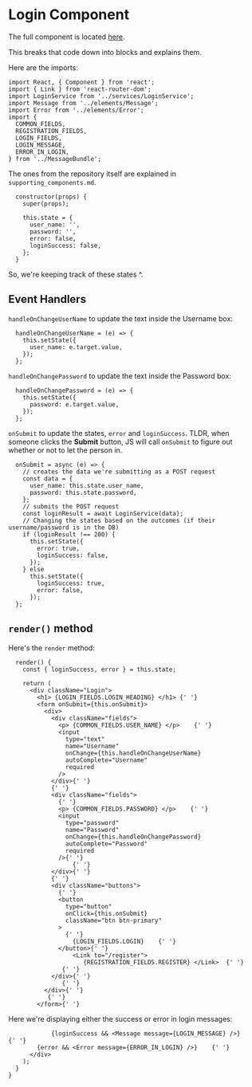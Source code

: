# Login Component
The full component is located [here](https://github.com/chinmaymahajan/Registration-and-Login-using-MERN-stack/blob/master/src/components/Login.js).

This breaks that code down into blocks and explains them.

Here are the imports:
```
import React, { Component } from 'react';
import { Link } from 'react-router-dom';
import LoginService from '../services/LoginService';
import Message from '../elements/Message';
import Error from '../elements/Error';
import {
  COMMON_FIELDS,
  REGISTRATION_FIELDS,
  LOGIN_FIELDS,
  LOGIN_MESSAGE,
  ERROR_IN_LOGIN,
} from '../MessageBundle';
```
The ones from the repository itself are explained in `supporting_components.md`.

```
  constructor(props) {
    super(props);

    this.state = {
      user_name: '',
      password: '',
      error: false,
      loginSuccess: false,
    };
  }
```
So, we're keeping track of these states ^.

## Event Handlers
`handleOnChangeUserName` to update the text inside the Username box:
```
  handleOnChangeUserName = (e) => {
    this.setState({
      user_name: e.target.value,
    });
  };
```
`handleOnChangePassword` to update the text inside the Password box:
```
  handleOnChangePassword = (e) => {
    this.setState({
      password: e.target.value,
    });
  };
```
`onSubmit` to update the states, `error` and `loginSuccess`. TLDR, when someone clicks the __Submit__ button, JS will call `onSubmit` to figure out whether or not to let the person in.
```
  onSubmit = async (e) => {
    // creates the data we're submitting as a POST request
    const data = {
      user_name: this.state.user_name,
      password: this.state.password,
    };
    // submits the POST request
    const loginResult = await LoginService(data);
    // Changing the states based on the outcomes (if their username/password is in the DB)
    if (loginResult !== 200) {
      this.setState({
        error: true,
        loginSuccess: false,
      });
    } else
      this.setState({
        loginSuccess: true,
        error: false,
      });
  };
```

## `render()` method
Here's the `render` method:
```
  render() {
    const { loginSuccess, error } = this.state;

    return (
      <div className="Login">
        <h1> {LOGIN_FIELDS.LOGIN_HEADING} </h1> {' '}
        <form onSubmit={this.onSubmit}>
          <div>
            <div className="fields">
              <p> {COMMON_FIELDS.USER_NAME} </p>    {' '}
              <input
                type="text"
                name="Username"
                onChange={this.handleOnChangeUserName}
                autoComplete="Username"
                required
              />
            </div>{' '}
            {' '}
            <div className="fields">
              {' '}
              <p> {COMMON_FIELDS.PASSWORD} </p>    {' '}
              <input
                type="password"
                name="Password"
                onChange={this.handleOnChangePassword}
                autoComplete="Password"
                required
              />{' '}
                  {' '}
            </div>{' '}
            {' '}
            <div className="buttons">
              {' '}
              <button
                type="button"
                onClick={this.onSubmit}
                className="btn btn-primary"
              >
                {' '}
                  {LOGIN_FIELDS.LOGIN}    {' '}
              </button>{' '}
                  <Link to="/register">
                     {REGISTRATION_FIELDS.REGISTER} </Link>  {' '}
               {' '}
            </div>{' '}
               {' '}
          </div>{' '}
           {' '}
        </form>{' '}
```
Here we're displaying either the success or error in login messages:
```
            {loginSuccess && <Message message={LOGIN_MESSAGE} />}    {' '}
        {error && <Error message={ERROR_IN_LOGIN} />}    {' '}
      </div>
    );
  }
}
```
